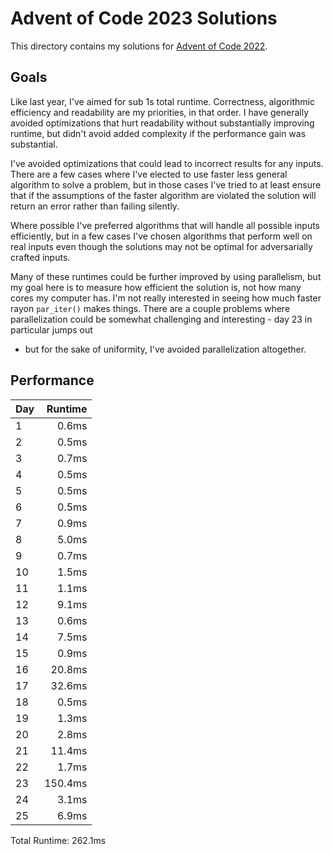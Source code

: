 # Advent of Code 2023 Solutions

This directory contains my solutions for [Advent of Code 2022](https://adventofcode.com/2022).

## Goals

Like last year, I've aimed for sub 1s total runtime. Correctness, algorithmic
efficiency and readability are my priorities, in that order. I have generally
avoided optimizations that hurt readability without substantially improving
runtime, but didn't avoid added complexity if the performance gain was
substantial.

I've avoided optimizations that could lead to incorrect results for any inputs.
There are a few cases where I've elected to use faster less general algorithm
to solve a problem, but in those cases I've tried to at least ensure that if
the assumptions of the faster algorithm are violated the solution will return
an error rather than failing silently.

Where possible I've preferred algorithms that will handle all possible inputs
efficiently, but in a few cases I've chosen algorithms that perform well on
real inputs even though the solutions may not be optimal for adversarially
crafted inputs.

Many of these runtimes could be further improved by using parallelism, but my
goal here is to measure how efficient the solution is, not how many cores my
computer has. I'm not really interested in seeing how much faster rayon
`par_iter()` makes things. There are a couple problems where parallelization
could be somewhat challenging and interesting - day 23 in particular jumps out
- but for the sake of uniformity, I've avoided parallelization altogether.

## Performance

| Day | Runtime |
| --- | ------: |
| 1   |   0.6ms |
| 2   |   0.5ms |
| 3   |   0.7ms |
| 4   |   0.5ms |
| 5   |   0.5ms |
| 6   |   0.5ms |
| 7   |   0.9ms |
| 8   |   5.0ms |
| 9   |   0.7ms |
| 10  |   1.5ms |
| 11  |   1.1ms |
| 12  |   9.1ms |
| 13  |   0.6ms |
| 14  |   7.5ms |
| 15  |   0.9ms |
| 16  |  20.8ms |
| 17  |  32.6ms |
| 18  |   0.5ms |
| 19  |   1.3ms |
| 20  |   2.8ms |
| 21  |  11.4ms |
| 22  |   1.7ms |
| 23  | 150.4ms |
| 24  |   3.1ms |
| 25  |   6.9ms |

Total Runtime: 262.1ms

